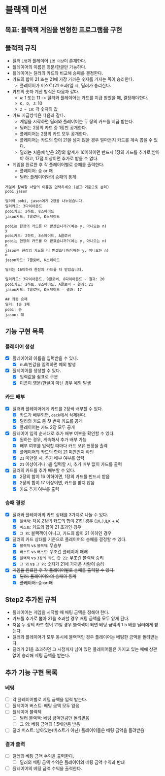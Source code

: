 # 블랙잭 미션

## 목표: 블랙잭 게임을 변형한 프로그램을 구현

## 블랙잭 규칙

- 딜러 `1명`과 플레이어 `1명 이상`이 존재한다.
- 플레이어의 이름은 영문/한글만 가능하다.
- 플레이어는 딜러의 카드와 비교해 승패를 결정한다.
- 카드의 합이 21 또는 21에 가장 가까운 숫자를 가지는 쪽이 승리한다.
  - 플레이어가 버스트(21 초과)일 시, 딜러가 승리한다.
- 카드의 숫자 계산 방식은 다음과 같다.
  - `A`: 1 또는 11 -> 딜러와 플레이어는 카드를 지급 받았을 때, 결정해야한다.
  - `K, Q, J`: 10
  - `2 ~ 10`: 각 숫자의 값
- 카드 지급방식은 다음과 같다.
  - 게임을 시작하면 딜러와 플레이어는 두 장의 카드를 지급 받는다.
  - 딜러는 2장의 카드 중 1장만 공개한다.
  - 플레이어는 2장의 카드 모두 공개한다.
  - 플레이어는 카드의 합이 21을 넘지 않을 경우 얼마든지 카드를 계속 뽑을 수 있다.
  - 딜러는 처음에 받은 2장의 합계가 16이하이면 반드시 1장의 카드를 추가로 받아야 하고, 17점 이상이면 추가로 받을 수 없다.
- 게임을 완료한 후 각 플레이어별로 승패를 출력한다.
  - 플레이어: 승 or 패
  - 딜러: 플레이어와의 승패의 통계

```
게임에 참여할 사람의 이름을 입력하세요.(쉼표 기준으로 분리)
pobi,jason

딜러와 pobi, jason에게 2장을 나누었습니다.
딜러카드: 3다이아몬드
pobi카드: 2하트, 8스페이드
jason카드: 7클로버, K스페이드

pobi는 한장의 카드를 더 받겠습니까?(예는 y, 아니오는 n)
y
pobi카드: 2하트, 8스페이드, A클로버
pobi는 한장의 카드를 더 받겠습니까?(예는 y, 아니오는 n)
n
jason는 한장의 카드를 더 받겠습니까?(예는 y, 아니오는 n)
n
jason카드: 7클로버, K스페이드

딜러는 16이하라 한장의 카드를 더 받았습니다.

딜러카드: 3다이아몬드, 9클로버, 8다이아몬드 - 결과: 20
pobi카드: 2하트, 8스페이드, A클로버 - 결과: 21
jason카드: 7클로버, K스페이드 - 결과: 17

## 최종 승패
딜러: 1승 1패
pobi: 승 
jason: 패
```

## 기능 구현 목록

### 플레이어 생성

- [x] 플레이어의 이름을 입력받을 수 있다.
  - [x] null/빈값을 입력하면 예외 발생
- [x] 플레이어를 생성할 수 있다.
  - [x] 입력값을 쉼표로 구분
  - [x] 이름이 영문/한글이 아닌 경우 예외 발생

### 카드 배부

- [x] 딜러와 플레이어에게 카드를 2장씩 배부할 수 있다.
  - [x] 카드가 배부되면, `deck`에서 삭제된다.
  - [x] 딜러의 카드 중 첫 번째 카드를 공개
  - [x] 플레이어는 카드 2장 모두 공개
- [x] 플레이어 입력 순서대로 추가 배부 여부를 확인할 수 있다.
  - [x] 원하는 경우, 계속해서 추가 배부 가능
  - [x] 배부 여부를 입력할 때마다 카드 보유 현황을 출력
  - [x] 플레이어의 카드의 합이 21 미만인지 확인
  - [x] `21` 미만일 시, 추가 배부 여부를 입력
  - [x] `21` 이상이거나 `n`을 입력할 시, 추가 배부 없이 카드를 출력
- [x] 딜러의 카드를 추가 배부할 수 있다.
  - [x] 2장의 합이 16 이하이면, 1장의 카드를 반드시 받음
  - [x] 2장의 합이 17 이상이면, 카드를 받지 않음
  - [x] 카드 추가 여부를 출력

### 승패 결정

- [x] 딜러와 플레이어의 카드 상태를 3가지로 나눌 수 있다.
  - [x] `블랙잭`: 처음 2장의 카드의 합이 21인 경우 (`10`,`J`,`Q`,`K` + `A`)
  - [x] `버스트`: 카드의 합이 21 초과인 경우
  - [x] `그 외`: 블랙잭이 아니고, 카드의 합이 21 이하인 경우
- [x] 딜러의 카드 상태를 기준으로 플레이어의 승패를 결정할 수 있다.
  - [x] `블랙잭` vs `블랙잭`: 무승부
  - [x] `버스트` vs `버스트`: 무조건 플레이어 패배
  - [x] `블랙잭` vs `3장의 카드 합 21`: 무조건 블랙잭 승리
  - [x] `그 외` vs `그 외`: 숫자가 21에 가까운 사람이 승리
- [x] ~~게임을 완료한 후 각 플레이어별로 승패를 출력할 수 있다.~~
  - [x] ~~딜러: 플레이어와의 승패의 통계~~
  - [x] ~~플레이어: 승 or 패~~

## Step2 추가된 규칙

- 플레이어는 게임을 시작할 때 배팅 금액을 정해야 한다.
- 카드를 추가로 뽑아 21을 초과할 경우 배팅 금액을 모두 잃게 된다.
- 처음 두 장의 카드 합이 21일 경우 블랙잭이 되면 베팅 금액의 1.5 배를 딜러에게 받는다.
- 딜러와 플레이어가 모두 동시에 블랙잭인 경우 플레이어는 베팅한 금액을 돌려받는다.
- 딜러가 21을 초과하면 그 시점까지 남아 있던 플레이어들은 가지고 있는 패에 상관 없이 승리해 베팅 금액을 받는다.

## 추가 기능 구현 목록

### 베팅

- [ ] 각 플레이어별로 베팅 금액을 입력 받는다.
- [ ] 플레이어 버스트: 베팅 금액 모두 잃음
- [ ] 플레이어 블랙잭
  - [ ] 딜러 블랙잭: 베팅 금액만큼만 돌려받음
  - [ ] 그 외: 베팅 금액의 1.5배만큼 받음
- [ ] 딜러 버스트: 남아있는(버스트가 아닌) 플레이어들은 베팅 금액을 돌려받음

### 결과 출력

- [ ] 딜러의 베팅 금액 수익을 출력한다.
  - [ ] 딜러의 베팅 금액 수익은 플레이어의 베팅 금액 수익과 반대
- [ ] 플레이어의 베팅 금액 수익을 출력한다.
